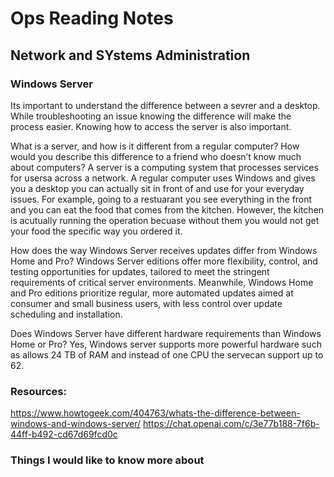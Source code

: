 # Ops Reading Notes

## Network and SYstems Administration

### Windows Server
Its important to understand the difference between a sevrer and a desktop. While troubleshooting an issue knowing the difference will make the process easier. Knowing how to access the server is also important. 

What is a server, and how is it different from a regular computer? How would you describe this difference to a friend who doesn’t know much about computers? A server is a computing system that processes services for usersa across a network. A regular computer uses Windows and gives you a desktop you can actually sit in front of and use for your everyday issues. For example, going to a restuarant you see everything in the front and you can eat the food that comes from the kitchen. However, the kitchen is acutually running the operation becuase without them you would not get your food the specific way you ordered it.  

How does the way Windows Server receives updates differ from Windows Home and Pro? Windows Server editions offer more flexibility, control, and testing opportunities for updates, tailored to meet the stringent requirements of critical server environments. Meanwhile, Windows Home and Pro editions prioritize regular, more automated updates aimed at consumer and small business users, with less control over update scheduling and installation.

Does Windows Server have different hardware requirements than Windows Home or Pro? Yes, Windows server supports more powerful hardware such as allows 24 TB of RAM and instead of one CPU the servecan support up to 62.

### Resources:
https://www.howtogeek.com/404763/whats-the-difference-between-windows-and-windows-server/
https://chat.openai.com/c/3e77b188-7f6b-44ff-b492-cd67d69fcd0c

### Things I would like to know more about 
